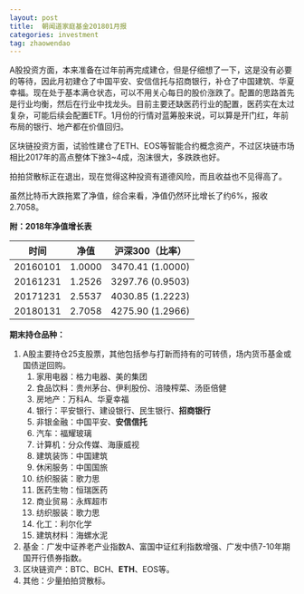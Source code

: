 ```yaml
---
layout: post
title:  朝闻道家庭基金201801月报
categories: investment
tag: zhaowendao
---
```

A股投资方面，本来准备在过年前再完成建仓，但是仔细想了一下，这是没有必要的等待，因此月初建仓了中国平安、安信信托与招商银行，补仓了中国建筑、华夏幸福。现在处于基本满仓状态，可以不用关心每日的股价涨跌了。配置的思路首先是行业均衡，然后在行业中找龙头。目前主要还缺医药行业的配置，医药实在太过复杂，可能后续会配置ETF。1月份的行情对蓝筹股来说，可以算是开门红，年前布局的银行、地产都在价值回归。

区块链投资方面，试验性建仓了ETH、EOS等智能合约概念资产，不过区块链市场相比2017年的高点整体下挫3~4成，泡沫很大，多跌跌也好。

拍拍贷散标正在退出，现在觉得这种投资有道德风险，而且收益也不见得高了。

虽然比特币大跌拖累了净值，综合来看，净值仍然环比增长了约6%，报收2.7058。

**附：2018年净值增长表**

| 时间       | 净值     | 沪深300（比率）        |
| -------- | ------ | ---------------- |
| 20160101 | 1.0000 | 3470.41 (1.0000) |
| 20161231 | 1.2526 | 3297.76 (0.9503) |
| 20171231 | 2.5537 | 4030.85 (1.2223) |
| 20180131 | 2.7058 | 4275.90 (1.2966) |

**期末持仓品种：**

1. A股主要持仓25支股票，其他包括参与打新而持有的可转债，场内货币基金或国债逆回购。
   1. 家用电器：格力电器、美的集团
   2. 食品饮料：贵州茅台、伊利股份、涪陵榨菜、汤臣倍健
   3. 房地产：万科A、华夏幸福
   4. 银行：平安银行、建设银行、民生银行、**招商银行**
   5. 非银金融：中国平安、**安信信托**
   6. 汽车：福耀玻璃
   7. 计算机：分众传媒、海康威视
   8. 建筑装饰：中国建筑
   9. 休闲服务：中国国旅
   10. 纺织服装：歌力思
   11. 医药生物：恒瑞医药
   12. 商业贸易：永辉超市
   13. 纺织服装：歌力思
   14. 化工：利尔化学
   15. 建筑材料：海螺水泥
2. 基金：广发中证养老产业指数A、富国中证红利指数增强、广发中债7-10年期国开行债券指数。
3. 区块链资产：BTC、BCH、**ETH**、EOS等。
4. 其他：少量拍拍贷散标。


